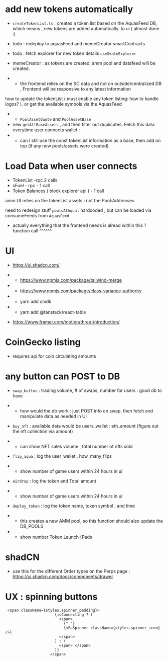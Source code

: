 # add new tokens automatically

- `createTokenList.ts` : creates a token list based on the AquasFeed DB, which means , new tokens are added automatically. to ui ( almost done :)
- todo : redeploy to aquasFeed and memeCreator smartContracts
- todo : fetch explorer for new token details `useSkaleExplorer`

- memeCreator : as tokens are created, amm pool and datafeed will be created.
- - the frontend relies on the SC data and not on outside/centralized DB , Frontend will be responsive to any latest information

how to update the tokenList ( must enable any token listing: how to handle logos? ). or get the available symbols via the AquasFeed

- - `PoolAssetQuote` and `PoolAssetBase`
- new `getAllBaseAssets` , and then filter out duplicates. Fetch this data everytime user connects wallet :
- - can I still use the const tokenList information as a base, then add on top (if any new pools/assets were created)

# Load Data when user connects

- TokenList -rpc 2 calls
- sFuel - rpc - 1 call
- Token Balances ( block explorer api ) - 1 call

amm UI relies on the tokenList assets : not the Pool:Addresses

need to redesign stuff `poolsAtAqua` : hardcoded , but can be loaded via consumeFeeds from `AquasFeed`

- actually everything that the frontend needs is alread within this 1 function call ^^^^^^

# UI

- https://ui.shadcn.com/
- - https://www.npmjs.com/package/tailwind-merge
- - https://www.npmjs.com/package/class-variance-authority
- - yarn add cmdk
- - yarn add @tanstack/react-table

- https://www.framer.com/motion/three-introduction/

# CoinGecko listing

- requires api for coin circulating amounts

# any button can POST to DB

- `swap_button` : trading volume, # of swaps, number for users : good db to have
- - how would the db work : just POST info on swap, then fetch and manipulate data as needed in UI

- `buy_nft` : available data would be users_wallet : eth_amount (figure out the nft collection via amount)
- - can show NFT sales volume , total number of nfts sold

- `flip_aqua` : log the user_wallet , how_many_flips
- - show number of game users within 24 hours in ui

- `airdrop` : log the token and Total amount
- - show number of game users within 24 hours in ui

- `deploy_token` : log the token name, token symbol , and time
- - this creates a new AMM pool, so this function should also update the DB_POOLS
- - show number Token Launch {Pads

# shadCN

- use this for the different Order types on the Perps page : https://ui.shadcn.com/docs/components/drawer

# UX : spinning buttons

```
 <span className={styles.spinner_padding}>
                      {isConnecting ? (
                        <span>
                          {" "}
                          {<FaSpinner className={styles.spinner_icon} />}
                        </span>
                      ) : (
                        <span> </span>
                      )}
                    </span>

```
